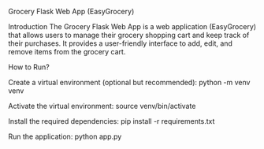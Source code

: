 Grocery Flask Web App (EasyGrocery)

Introduction
The Grocery Flask Web App is a web application (EasyGrocery) that allows users to manage their grocery shopping cart and keep track of their purchases. It provides a user-friendly interface to add, edit, and remove items from the grocery cart.



How to Run?

Create a virtual environment (optional but recommended): python -m venv venv

Activate the virtual environment: source venv/bin/activate

Install the required dependencies: pip install -r requirements.txt

Run the application: python app.py


